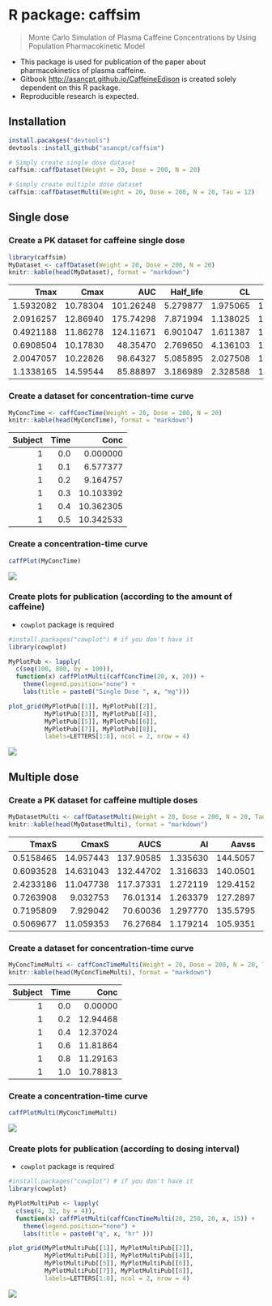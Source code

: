 


# R package: caffsim

> Monte Carlo Simulation of Plasma Caffeine Concentrations by Using Population Pharmacokinetic Model

- This package is used for publication of the paper about pharmacokinetics of plasma caffeine.
- Gitbook <http://asancpt.github.io/CaffeineEdison> is created solely dependent on this R package.
- Reproducible research is expected.



## Installation


```r
install.pacakges("devtools")
devtools::install_github("asancpt/caffsim")

# Simply create single dose dataset
caffsim::caffDataset(Weight = 20, Dose = 200, N = 20) 

# Simply create multiple dose dataset
caffsim::caffDatasetMulti(Weight = 20, Dose = 200, N = 20, Tau = 12) 
```

## Single dose

### Create a PK dataset for caffeine single dose


```r
library(caffsim)
MyDataset <- caffDataset(Weight = 20, Dose = 200, N = 20)
knitr::kable(head(MyDataset), format = "markdown")
```



|      Tmax|     Cmax|       AUC| Half_life|       CL|        V|       Ka|        Ke|
|---------:|--------:|---------:|---------:|--------:|--------:|--------:|---------:|
| 1.5932082| 10.78304| 101.26248|  5.279877| 1.975065| 15.04777| 1.760984| 0.1312531|
| 2.0916257| 12.86940| 175.74298|  7.871994| 1.138025| 12.92717| 1.416190| 0.0880336|
| 0.4921188| 11.86278| 124.11671|  6.901047| 1.611387| 16.04654| 9.302930| 0.1004195|
| 0.6908504| 10.17830|  48.35470|  2.769650| 4.136103| 16.53038| 4.400363| 0.2502121|
| 2.0047057| 10.22826|  98.64327|  5.085895| 2.027508| 14.87979| 1.236351| 0.1362592|
| 1.1338165| 14.59544|  85.88897|  3.186989| 2.328588| 10.70878| 2.296390| 0.2174466|

### Create a dataset for concentration-time curve


```r
MyConcTime <- caffConcTime(Weight = 20, Dose = 200, N = 20)
knitr::kable(head(MyConcTime), format = "markdown")
```



| Subject| Time|      Conc|
|-------:|----:|---------:|
|       1|  0.0|  0.000000|
|       1|  0.1|  6.577377|
|       1|  0.2|  9.164757|
|       1|  0.3| 10.103392|
|       1|  0.4| 10.362305|
|       1|  0.5| 10.342533|

### Create a concentration-time curve


```r
caffPlot(MyConcTime)
```

<img src="assets/figures/MyPlotMyConcTime-1.png" style="display: block; margin: auto;" />

### Create plots for publication (according to the amount of caffeine)

- `cowplot` package is required


```r
#install.packages("cowplot") # if you don't have it
library(cowplot)

MyPlotPub <- lapply(
  c(seq(100, 800, by = 100)), 
  function(x) caffPlotMulti(caffConcTime(20, x, 20)) + 
    theme(legend.position="none") + 
    labs(title = paste0("Single Dose ", x, "mg")))

plot_grid(MyPlotPub[[1]], MyPlotPub[[2]],
          MyPlotPub[[3]], MyPlotPub[[4]],
          MyPlotPub[[5]], MyPlotPub[[6]],
          MyPlotPub[[7]], MyPlotPub[[8]],
          labels=LETTERS[1:8], ncol = 2, nrow = 4)
```

<img src="assets/figures/MyPlotPub-1.png" style="display: block; margin: auto;" />

## Multiple dose

### Create a PK dataset for caffeine multiple doses


```r
MyDatasetMulti <- caffDatasetMulti(Weight = 20, Dose = 200, N = 20, Tau = 12)
knitr::kable(head(MyDatasetMulti), format = "markdown")
```



|     TmaxS|     CmaxS|      AUCS|       AI|    Aavss|     Cavss|   Cmaxss|   Cminss|
|---------:|---------:|---------:|--------:|--------:|---------:|--------:|--------:|
| 0.5158465| 14.957443| 137.90585| 1.335630| 144.5057| 11.492154| 21.19963| 5.327244|
| 0.6093528| 14.631043| 132.44702| 1.316633| 140.0501| 11.037252| 20.70942| 4.980344|
| 2.4233186| 11.047738| 117.37331| 1.272119| 129.4152|  9.781109| 19.18918| 4.104760|
| 0.7263908|  9.032753|  76.01314| 1.263379| 127.2897|  6.334428| 12.54797| 2.615900|
| 0.7195809|  7.929042|  70.60036| 1.297770| 135.5795|  5.883363| 11.23971| 2.578924|
| 0.5069677| 11.059353|  76.27684| 1.179214| 105.9351|  6.356403| 14.12180| 2.146198|

### Create a dataset for concentration-time curve


```r
MyConcTimeMulti <- caffConcTimeMulti(Weight = 20, Dose = 200, N = 20, Tau = 12, Repeat = 10)
knitr::kable(head(MyConcTimeMulti), format = "markdown")
```



| Subject| Time|     Conc|
|-------:|----:|--------:|
|       1|  0.0|  0.00000|
|       1|  0.2| 12.94468|
|       1|  0.4| 12.37024|
|       1|  0.6| 11.81864|
|       1|  0.8| 11.29163|
|       1|  1.0| 10.78813|

### Create a concentration-time curve


```r
caffPlotMulti(MyConcTimeMulti)
```

<img src="assets/figures/MyPlotMultiMyConcTimeMulti-1.png" style="display: block; margin: auto;" />

### Create plots for publication (according to dosing interval)

- `cowplot` package is required


```r
#install.packages("cowplot") # if you don't have it
library(cowplot)

MyPlotMultiPub <- lapply(
  c(seq(4, 32, by = 4)), 
  function(x) caffPlotMulti(caffConcTimeMulti(20, 250, 20, x, 15)) + 
    theme(legend.position="none") + 
    labs(title = paste0("q", x, "hr" )))

plot_grid(MyPlotMultiPub[[1]], MyPlotMultiPub[[2]],
          MyPlotMultiPub[[3]], MyPlotMultiPub[[4]],
          MyPlotMultiPub[[5]], MyPlotMultiPub[[6]],
          MyPlotMultiPub[[7]], MyPlotMultiPub[[8]],
          labels=LETTERS[1:8], ncol = 2, nrow = 4)
```

<img src="assets/figures/MyPlotMultiPub-1.png" style="display: block; margin: auto;" />
